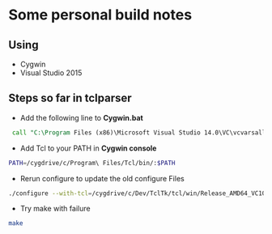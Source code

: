 # Some personal build notes

## Using
* Cygwin
* Visual Studio 2015

## Steps so far in **tclparser**

* Add the following line to **Cygwin.bat**
```cmd
 call "C:\Program Files (x86)\Microsoft Visual Studio 14.0\VC\vcvarsall.bat" x86_amd64
```
* Add Tcl to your PATH in **Cygwin console**
```bash
PATH=/cygdrive/c/Program\ Files/Tcl/bin/:$PATH
```

* Rerun configure to update the old configure Files
```bash
./configure --with-tcl=/cygdrive/c/Dev/TclTk/tcl/win/Release_AMD64_VC10/
```

* Try make with failure
```bash
make
```
